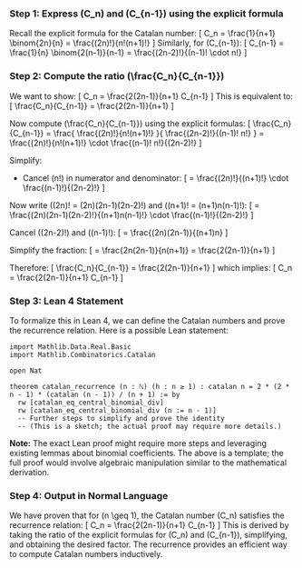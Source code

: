 ### Step 1: Express \(C_n\) and \(C_{n-1}\) using the explicit formula

Recall the explicit formula for the Catalan number:
\[
C_n = \frac{1}{n+1} \binom{2n}{n} = \frac{(2n)!}{n!(n+1)!}
\]
Similarly, for \(C_{n-1}\):
\[
C_{n-1} = \frac{1}{n} \binom{2(n-1)}{n-1} = \frac{(2n-2)!}{(n-1)! \cdot n!}
\]

### Step 2: Compute the ratio \(\frac{C_n}{C_{n-1}}\)

We want to show:
\[
C_n = \frac{2(2n-1)}{n+1} C_{n-1}
\]
This is equivalent to:
\[
\frac{C_n}{C_{n-1}} = \frac{2(2n-1)}{n+1}
\]

Now compute \(\frac{C_n}{C_{n-1}}\) using the explicit formulas:
\[
\frac{C_n}{C_{n-1}} = \frac{ \frac{(2n)!}{n!(n+1)!} }{ \frac{(2n-2)!}{(n-1)! n!} } = \frac{(2n)!}{n!(n+1)!} \cdot \frac{(n-1)! n!}{(2n-2)!}
\]

Simplify:
- Cancel \(n!\) in numerator and denominator:
\[
= \frac{(2n)!}{(n+1)!} \cdot \frac{(n-1)!}{(2n-2)!}
\]

Now write \((2n)! = (2n)(2n-1)(2n-2)!\) and \((n+1)! = (n+1)n(n-1)!\):
\[
= \frac{(2n)(2n-1)(2n-2)!}{(n+1)n(n-1)!} \cdot \frac{(n-1)!}{(2n-2)!}
\]

Cancel \((2n-2)!\) and \((n-1)!\):
\[
= \frac{(2n)(2n-1)}{(n+1)n}
\]

Simplify the fraction:
\[
= \frac{2n(2n-1)}{n(n+1)} = \frac{2(2n-1)}{n+1}
\]

Therefore:
\[
\frac{C_n}{C_{n-1}} = \frac{2(2n-1)}{n+1}
\]
which implies:
\[
C_n = \frac{2(2n-1)}{n+1} C_{n-1}
\]

### Step 3: Lean 4 Statement

To formalize this in Lean 4, we can define the Catalan numbers and prove the recurrence relation. Here is a possible Lean statement:

```lean
import Mathlib.Data.Real.Basic
import Mathlib.Combinatorics.Catalan

open Nat

theorem catalan_recurrence (n : ℕ) (h : n ≥ 1) : catalan n = 2 * (2 * n - 1) * (catalan (n - 1)) / (n + 1) := by
  rw [catalan_eq_central_binomial_div]
  rw [catalan_eq_central_binomial_div (n := n - 1)]
  -- Further steps to simplify and prove the identity
  -- (This is a sketch; the actual proof may require more details.)
```

**Note:** The exact Lean proof might require more steps and leveraging existing lemmas about binomial coefficients. The above is a template; the full proof would involve algebraic manipulation similar to the mathematical derivation.

### Step 4: Output in Normal Language

We have proven that for \(n \geq 1\), the Catalan number \(C_n\) satisfies the recurrence relation:
\[
C_n = \frac{2(2n-1)}{n+1} C_{n-1}
\]
This is derived by taking the ratio of the explicit formulas for \(C_n\) and \(C_{n-1}\), simplifying, and obtaining the desired factor. The recurrence provides an efficient way to compute Catalan numbers inductively.
